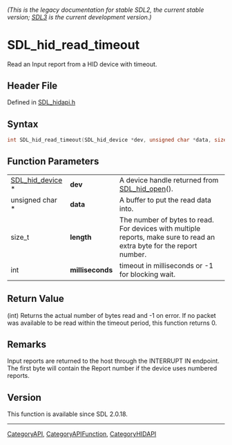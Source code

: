 ###### (This is the legacy documentation for stable SDL2, the current stable version; [SDL3](https://wiki.libsdl.org/SDL3/) is the current development version.)
# SDL_hid_read_timeout

Read an Input report from a HID device with timeout.

## Header File

Defined in [SDL_hidapi.h](https://github.com/libsdl-org/SDL/blob/SDL2/include/SDL_hidapi.h)

## Syntax

```c
int SDL_hid_read_timeout(SDL_hid_device *dev, unsigned char *data, size_t length, int milliseconds);
```

## Function Parameters

|                                    |                  |                                                                                                                        |
| ---------------------------------- | ---------------- | ---------------------------------------------------------------------------------------------------------------------- |
| [SDL_hid_device](SDL_hid_device) * | **dev**          | A device handle returned from [SDL_hid_open](SDL_hid_open)().                                                          |
| unsigned char *                    | **data**         | A buffer to put the read data into.                                                                                    |
| size_t                             | **length**       | The number of bytes to read. For devices with multiple reports, make sure to read an extra byte for the report number. |
| int                                | **milliseconds** | timeout in milliseconds or -1 for blocking wait.                                                                       |

## Return Value

(int) Returns the actual number of bytes read and -1 on error. If no packet
was available to be read within the timeout period, this function returns
0.

## Remarks

Input reports are returned to the host through the INTERRUPT IN endpoint.
The first byte will contain the Report number if the device uses numbered
reports.

## Version

This function is available since SDL 2.0.18.

----
[CategoryAPI](CategoryAPI), [CategoryAPIFunction](CategoryAPIFunction), [CategoryHIDAPI](CategoryHIDAPI)

